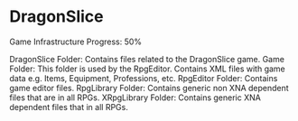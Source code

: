 DragonSlice
===========
Game Infrastructure Progress: 50%

DragonSlice Folder: Contains files related to the DragonSlice game.
Game Folder: This folder is used by the RpgEditor. Contains XML files with game data e.g. Items, Equipment, Professions, etc.
RpgEditor Folder: Contains game editor files.
RpgLibrary Folder: Contains generic non XNA dependent files that are in all RPGs.
XRpgLibrary Folder: Contains generic XNA dependent files that in all RPGs.